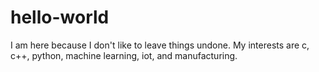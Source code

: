 # hello-world
I am here because I don't like to leave things undone.  My interests are c, c++, python, machine learning, iot, and manufacturing.

